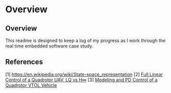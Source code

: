 # Overview

## Overview
This readme is designed to keep a log of my progress as I work through the real time embedded software case study. 

## References
[1] https://en.wikipedia.org/wiki/State-space_representation
[2] [Full Linear Control of a Quadrotor UAV, LQ vs H∞](https://sci-hub.se/10.1109/control.2014.6915128)
[3] [Modeling and PD Control of a Quadrotor VTOL Vehicle](https://www.researchgate.net/publication/224719830)
